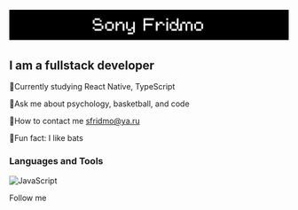 ![Header](https://github.com/sonyfrid/sonyfrid/blob/main/assests/name.png)

## I am a fullstack developer

🧐Currently studying React Native, TypeScript

🏀Ask me about psychology, basketball, and code

📲How to contact me sfridmo@ya.ru

🦇Fun fact: I like bats

### Languages and Tools
![JavaScript](https://img.shields.io/badge/-<JavaScript>-<COLOR>)

Follow me
